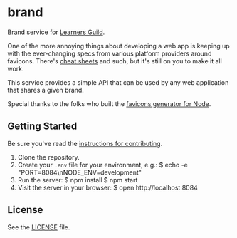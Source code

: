 # brand

Brand service for [Learners Guild][learnersguild].

One of the more annoying things about developing a web app is keeping up with the ever-changing specs from various platform providers around favicons. There's [cheat sheets][favicon-cheat-sheet] and such, but it's still on you to make it all work.

This service provides a simple API that can be used by any web application that shares a given brand.

Special thanks to the folks who built the [favicons generator for Node][node-favicons-generator].


## Getting Started

Be sure you've read the [instructions for contributing](./CONTRIBUTING.md).

1. Clone the repository.
2. Create your `.env` file for your environment, e.g.:
    $ echo -e "PORT=8084\nNODE_ENV=development"
3. Run the server:
    $ npm install
    $ npm start
4. Visit the server in your browser:
    $ open http://localhost:8084


## License

See the [LICENSE](./LICENSE) file.


<!-- references -->
[learnersguild]: https://www.learnersguild.org
[favicon-cheat-sheet]: https://github.com/audreyr/favicon-cheat-sheet
[node-favicons-generator]: https://github.com/haydenbleasel/favicons

